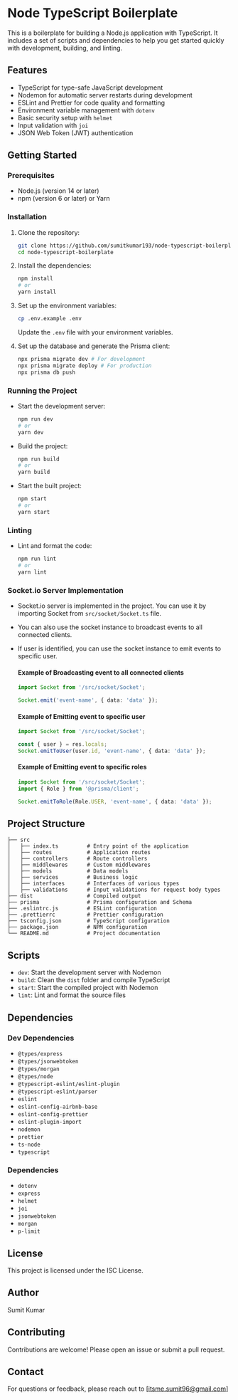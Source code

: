 # Node TypeScript Boilerplate

This is a boilerplate for building a Node.js application with TypeScript. It includes a set of scripts and dependencies to help you get started quickly with development, building, and linting.

## Features

- TypeScript for type-safe JavaScript development
- Nodemon for automatic server restarts during development
- ESLint and Prettier for code quality and formatting
- Environment variable management with `dotenv`
- Basic security setup with `helmet`
- Input validation with `joi`
- JSON Web Token (JWT) authentication

## Getting Started

### Prerequisites

- Node.js (version 14 or later)
- npm (version 6 or later) or Yarn

### Installation

1. Clone the repository:

   ```sh
   git clone https://github.com/sumitkumar193/node-typescript-boilerplate.git
   cd node-typescript-boilerplate
   ```

2. Install the dependencies:

   ```sh
   npm install
   # or
   yarn install
   ```

3. Set up the environment variables:
   ```sh
   cp .env.example .env
   ```

   Update the `.env` file with your environment variables.

4. Set up the database and generate the Prisma client:
    ```sh
    npx prisma migrate dev # For development
    npx prisma migrate deploy # For production 
    npx prisma db push
    ```

### Running the Project

- Start the development server:

  ```sh
  npm run dev
  # or
  yarn dev
  ```

- Build the project:

  ```sh
  npm run build
  # or
  yarn build
  ```

- Start the built project:

  ```sh
  npm start
  # or
  yarn start
  ```

### Linting

- Lint and format the code:

  ```sh
  npm run lint
  # or
  yarn lint
  ```

### Socket.io Server Implementation
- Socket.io server is implemented in the project. You can use it by importing Socket from `src/socket/Socket.ts` file.
- You can also use the socket instance to broadcast events to all connected clients.
- If user is identified, you can use the socket instance to emit events to specific user.
  #### Example of Broadcasting event to all connected clients
  ```typescript
  import Socket from '/src/socket/Socket';

  Socket.emit('event-name', { data: 'data' });
  ```

  #### Example of Emitting event to specific user
  ```typescript
  import Socket from '/src/socket/Socket';

  const { user } = res.locals;
  Socket.emitToUser(user.id, 'event-name', { data: 'data' });
  ```
  #### Example of Emitting event to specific roles
  ```typescript
  import Socket from '/src/socket/Socket';
  import { Role } from '@prisma/client';

  Socket.emitToRole(Role.USER, 'event-name', { data: 'data' });
  ```

## Project Structure

```
├── src
│   ├── index.ts         # Entry point of the application
│   ├── routes           # Application routes
│   ├── controllers      # Route controllers
│   ├── middlewares      # Custom middlewares
│   ├── models           # Data models
│   ├── services         # Business logic
│   ├── interfaces       # Interfaces of various types
│   ├── validations      # Input validations for request body types
├── dist                 # Compiled output
├── prisma               # Prisma configuration and Schema
├── .eslintrc.js         # ESLint configuration
├── .prettierrc          # Prettier configuration
├── tsconfig.json        # TypeScript configuration
├── package.json         # NPM configuration
└── README.md            # Project documentation
```

## Scripts

- `dev`: Start the development server with Nodemon
- `build`: Clean the `dist` folder and compile TypeScript
- `start`: Start the compiled project with Nodemon
- `lint`: Lint and format the source files

## Dependencies

### Dev Dependencies

- `@types/express`
- `@types/jsonwebtoken`
- `@types/morgan`
- `@types/node`
- `@typescript-eslint/eslint-plugin`
- `@typescript-eslint/parser`
- `eslint`
- `eslint-config-airbnb-base`
- `eslint-config-prettier`
- `eslint-plugin-import`
- `nodemon`
- `prettier`
- `ts-node`
- `typescript`

### Dependencies

- `dotenv`
- `express`
- `helmet`
- `joi`
- `jsonwebtoken`
- `morgan`
- `p-limit`

## License

This project is licensed under the ISC License.

## Author

Sumit Kumar

## Contributing

Contributions are welcome! Please open an issue or submit a pull request.

## Contact

For questions or feedback, please reach out to [itsme.sumit96@gmail.com]
